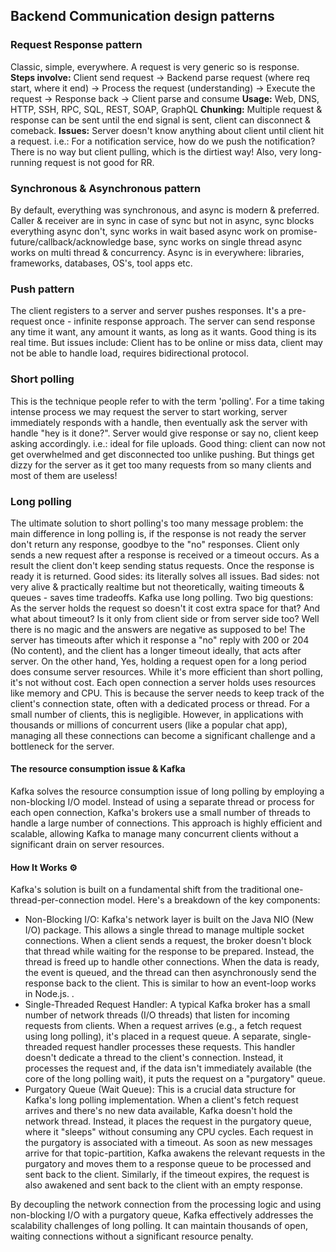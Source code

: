 ## Backend Communication design patterns

### Request Response pattern
Classic, simple, everywhere. A request is very generic so is response. 
**Steps involve:** Client send request -> Backend parse request (where req start, where it end) -> Process the request 
(understanding) -> Execute the request -> Response back -> Client parse and consume
**Usage:** Web, DNS, HTTP, SSH, RPC, SQL, REST, SOAP, GraphQL
**Chunking:** Multiple request & response can be sent until the end signal is sent, client can disconnect & comeback.
**Issues:** Server doesn't know anything about client until client hit a request. i.e.: For a notification service, how do 
we push the notification? There is no way but client pulling, which is the dirtiest way! Also, very long-running request 
is not good for RR. 

### Synchronous & Asynchronous pattern
By default, everything was synchronous, and async is modern & preferred. 
Caller & receiver are in sync in case of sync but not in async, sync blocks everything async don't, sync works in 
wait based async work on promise-future/callback/acknowledge base, sync works on single thread async works on multi 
thread & concurrency. Async is in everywhere: libraries, frameworks, databases, OS's, tool apps etc. 

### Push pattern
The client registers to a server and server pushes responses. It's a pre-request once - infinite response approach.
The server can send response any time it want, any amount it wants, as long as it wants. 
Good thing is its real time. But issues include: Client has to be online or miss data, client may not be able to 
handle load, requires bidirectional protocol. 

### Short polling
This is the technique people refer to with the term 'polling'. For a time taking intense process we may request the 
server to start working, server immediately responds with a handle, then eventually ask the server with handle 
"hey is it done?". Server would give response or say no, client keep asking accordingly. i.e.: ideal for file uploads. 
Good thing: client can now not get overwhelmed and get disconnected too unlike pushing. But things get dizzy for 
the server as it get too many requests from so many clients and most of them are useless! 

### Long polling
The ultimate solution to short polling's too many message problem: the main difference in long polling is, if the 
response is not ready the server don't return any response, goodbye to the "no" responses. Client only sends a new 
request after a response is received or a timeout occurs. As a result the client don't keep sending status requests. 
Once the response is ready it is returned. Good sides: its literally solves all issues. Bad sides: not very alive & 
practically realtime but not theoretically, waiting timeouts & queues - saves time tradeoffs. Kafka use long polling.
Two big questions: As the server holds the request so doesn't it cost extra space for that? 
And what about timeout? Is it only from client side or from server side too? 
Well there is no magic and the answers are negative as supposed to be! The server has timeouts after which it response
a "no" reply with 200 or 204 (No content), and the client has a longer timeout ideally, that acts after server. 
On the other hand, Yes, holding a request open for a long period does consume server resources. While it's more 
efficient than short polling, it's not without cost. Each open connection a server holds uses resources 
like memory and CPU. This is because the server needs to keep track of the client's connection state, often with a 
dedicated process or thread. For a small number of clients, this is negligible. However, in applications with thousands 
or millions of concurrent users (like a popular chat app), managing all these connections can become a significant 
challenge and a bottleneck for the server.

#### The resource consumption issue & Kafka
Kafka solves the resource consumption issue of long polling by employing a non-blocking I/O model. Instead of using a 
separate thread or process for each open connection, Kafka's brokers use a small number of threads to handle a large 
number of connections. This approach is highly efficient and scalable, allowing Kafka to manage many concurrent clients 
without a significant drain on server resources.
#### How It Works ⚙️
Kafka's solution is built on a fundamental shift from the traditional one-thread-per-connection model. 
Here's a breakdown of the key components:
- Non-Blocking I/O: Kafka's network layer is built on the Java NIO (New I/O) package. This allows a single thread to manage multiple socket connections. When a client sends a request, the broker doesn't block that thread while waiting for the response to be prepared. Instead, the thread is freed up to handle other connections. When the data is ready, the event is queued, and the thread can then asynchronously send the response back to the client. This is similar to how an event-loop works in Node.js. .
- Single-Threaded Request Handler: A typical Kafka broker has a small number of network threads (I/O threads) that listen for incoming requests from clients. When a request arrives (e.g., a fetch request using long polling), it's placed in a request queue. A separate, single-threaded request handler processes these requests. This handler doesn't dedicate a thread to the client's connection. Instead, it processes the request and, if the data isn't immediately available (the core of the long polling wait), it puts the request on a "purgatory" queue.
- Purgatory Queue (Wait Queue): This is a crucial data structure for Kafka's long polling implementation. When a client's fetch request arrives and there's no new data available, Kafka doesn't hold the network thread. Instead, it places the request in the purgatory queue, where it "sleeps" without consuming any CPU cycles. Each request in the purgatory is associated with a timeout. As soon as new messages arrive for that topic-partition, Kafka awakens the relevant requests in the purgatory and moves them to a response queue to be processed and sent back to the client. Similarly, if the timeout expires, the request is also awakened and sent back to the client with an empty response.

By decoupling the network connection from the processing logic and using non-blocking I/O with a purgatory queue, Kafka effectively addresses the scalability challenges of long polling. It can maintain thousands of open, waiting connections without a significant resource penalty.

